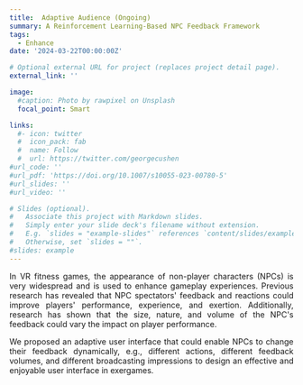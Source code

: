 ```yaml
---
title:  Adaptive Audience (Ongoing)
summary: A Reinforcement Learning-Based NPC Feedback Framework
tags:
  - Enhance
date: '2024-03-22T00:00:00Z'

# Optional external URL for project (replaces project detail page).
external_link: ''

image:
  #caption: Photo by rawpixel on Unsplash
  focal_point: Smart

links:
  #- icon: twitter
  #  icon_pack: fab
  #  name: Follow
  #  url: https://twitter.com/georgecushen
#url_code: ''
#url_pdf: 'https://doi.org/10.1007/s10055-023-00780-5'
#url_slides: ''
#url_video: ''

# Slides (optional).
#   Associate this project with Markdown slides.
#   Simply enter your slide deck's filename without extension.
#   E.g. `slides = "example-slides"` references `content/slides/example-slides.md`.
#   Otherwise, set `slides = ""`.
#slides: example
---
```

<div style="text-align: justify;">
  <p>
  In VR fitness games, the appearance of non-player characters (NPCs) is very widespread and is used to enhance gameplay experiences.
  Previous research has revealed that NPC spectators' feedback and reactions could improve players' performance, experience, and exertion. Additionally, research has shown that the size, nature, and volume of the NPC's feedback could vary the impact on player performance.
  </p>
  <p>
  We proposed an adaptive user interface that could enable NPCs to change their feedback dynamically, e.g., different actions, different feedback volumes, and different broadcasting impressions to design an effective and enjoyable user interface in exergames.
  <p>
  <p>
  
  </p>
<div>

